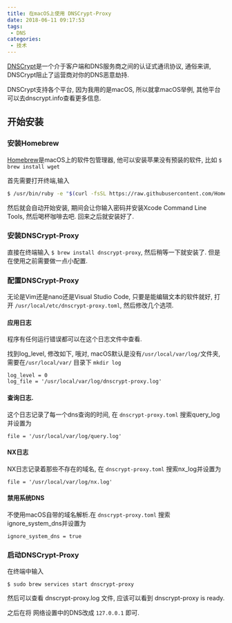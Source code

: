 ```yaml
---
title: 在macOS上使用 DNSCrypt-Proxy
date: 2018-06-11 09:17:53
tags:
 - DNS
categories:
 - 技术
---
```


[DNSCrypt](https://dnscrypt.info)是一个介于客户端和DNS服务商之间的认证式通讯协议, 通俗来讲, DNSCrypt阻止了运营商对你的DNS恶意劫持.

<!--more-->

DNSCrypt支持各个平台, 因为我用的是macOS, 所以就拿macOS举例, 其他平台可以去dnscrypt.info查看更多信息.

## 开始安装

### 安装Homebrew
 
 [Homebrew](https://brew.sh)是macOS上的软件包管理器, 他可以安装苹果没有预装的软件, 比如 `$ brew install wget`
 
 首先需要打开终端,输入
 
 ```bash
 $ /usr/bin/ruby -e "$(curl -fsSL https://raw.githubusercontent.com/Homebrew/install/master/install)"
 ```
 
 然后就会自动开始安装, 期间会让你输入密码并安装Xcode Command Line Tools, 然后喝杯咖啡去吧. 回来之后就安装好了.
 
### 安装DNSCrypt-Proxy

 直接在终端输入 `$ brew install dnscrypt-proxy`, 然后稍等一下就安装了. 但是在使用之前需要做一点小配置.
 
### 配置DNSCrypt-Proxy

 无论是Vim还是nano还是Visual Studio Code, 只要是能编辑文本的软件就好, 打开 `/usr/local/etc/dnscrypt-proxy.toml`, 然后修改几个选项.
 
#### 应用日志

程序有任何运行错误都可以在这个日志文件中查看.

找到log_level, 修改如下, 哦对, macOS默认是没有`/usr/local/var/log/`文件夹, 需要在`/usr/local/var/` 目录下 `mkdir log`

```
log_level = 0
log_file = '/usr/local/var/log/dnscrypt-proxy.log'
```

#### 查询日志.

这个日志记录了每一个dns查询的时间, 在 `dnscrypt-proxy.toml` 搜索query_log并设置为

```
file = '/usr/local/var/log/query.log'
```

#### NX日志

NX日志记录着那些不存在的域名, 在 `dnscrypt-proxy.toml` 搜索nx_log并设置为

```
file = '/usr/local/var/log/nx.log'
```

#### 禁用系统DNS

不使用macOS自带的域名解析.在 `dnscrypt-proxy.toml` 搜索ignore_system_dns并设置为

```
ignore_system_dns = true
```

### 启动DNSCrypt-Proxy

在终端中输入

```
$ sudo brew services start dnscrypt-proxy
```

然后可以查看 dnscrypt-proxy.log 文件, 应该可以看到 dnscrypt-proxy is ready.

之后在将 网络设置中的DNS改成 `127.0.0.1` 即可.